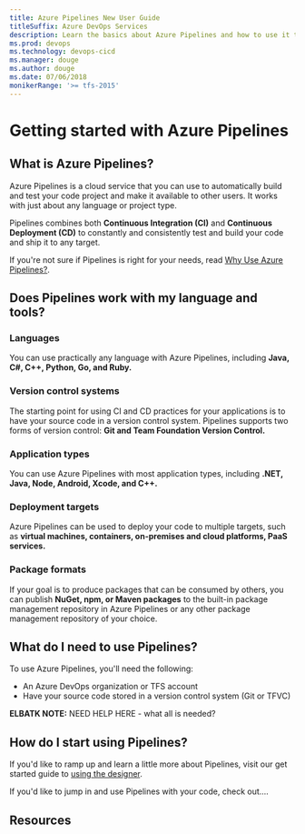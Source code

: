 ```yaml
---
title: Azure Pipelines New User Guide
titleSuffix: Azure DevOps Services
description: Learn the basics about Azure Pipelines and how to use it to automatically build and release code.
ms.prod: devops
ms.technology: devops-cicd
ms.manager: douge
ms.author: douge
ms.date: 07/06/2018
monikerRange: '>= tfs-2015'
---
```


# Getting started with Azure Pipelines

## What is Azure Pipelines?

Azure Pipelines is a cloud service that you can use to automatically build and test your code project and make it available to other users. It works with just about any language or project type.

Pipelines combines both **Continuous Integration (CI)** and **Continuous Deployment (CD)** to constantly and consistently test and build your code and ship it to any target. 

If you're not sure if Pipelines is right for your needs, read [Why Use Azure Pipelines?](why-use-pipelines.md).

## Does Pipelines work with my language and tools?

### Languages

You can use practically any language with Azure Pipelines, including **Java, C#, C++, Python, Go, and Ruby.**

### Version control systems

The starting point for using CI and CD practices for your applications is to have your source code in a version control system. Pipelines supports two forms of version control: **Git and Team Foundation Version Control.**

### Application types

You can use Azure Pipelines with most application types, including **.NET, Java, Node, Android, Xcode, and C++.**

### Deployment targets

Azure Pipelines can be used to deploy your code to multiple targets, such as **virtual machines, containers, on-premises and cloud platforms, PaaS services.**

### Package formats

If your goal is to produce packages that can be consumed by others, you can publish **NuGet, npm, or Maven packages** to the built-in package management repository in Azure Pipelines or any other package management repository of your choice.

## What do I need to use Pipelines?

To use Azure Pipelines, you'll need the following:

* An Azure DevOps organization or TFS account
* Have your source code stored in a version control system (Git or TFVC)

**ELBATK NOTE:** NEED HELP HERE - what all is needed?

## How do I start using Pipelines?

If you'd like to ramp up and learn a little more about Pipelines, visit our get started guide to [using the designer](../get-started-designer.md).

If you'd like to jump in and use Pipelines with your code, check out....

## Resources